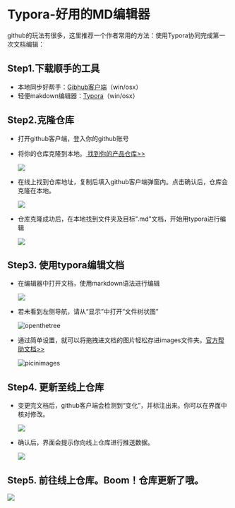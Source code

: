 # Typora-好用的MD编辑器

github的玩法有很多，这里推荐一个作者常用的方法：使用Typora协同完成第一次文档编辑：

## Step1.下载顺手的工具

- 本地同步好帮手：[Gibhub客户端](https://desktop.github.com/)（win/osx）
- 轻便makdown编辑器：[Typora](https://www.typora.io/)（win/osx） 

## Step2.克隆仓库

- 打开github客户端，登入你的github账号

- 将你的仓库克隆到本地。[ 找到你的产品仓库>>](https://github.com/UCloudDocs?tab=repositories)

  ![](images/githubclone_2.png)

- 在线上找到仓库地址，复制后填入github客户端弹窗内。点击确认后，仓库会克隆在本地。

  ![](images/github_clone1.png)

* 仓库克隆成功后，在本地找到文件夹及目标".md"文档，开始用typora进行编辑

  ![](images/localfindfile.png)


## Step3. 使用typora编辑文档

* 在编辑器中打开文档，使用markdown语法进行编辑

  ![](images/editing.png)

* 若未看到左侧导航，请从“显示”中打开“文件树状图”

  ![openthetree](images/openthetree.png)
  
* 通过简单设置，就可以将拖拽进文档的图片轻松存进images文件夹。[官方帮助文档>>](http://support.typora.io/Images/)

  ![picinimages](images/picinimages-2673746.png)



## Step4. 更新至线上仓库

- 变更完文档后，github客户端会检测到“变化”，并标注出来。你可以在界面中核对修改。

  ![](images/githubchange.png)

* 确认后，界面会提示你向线上仓库进行推送数据。

  ![](images/githubpush.png)

## Step5. 前往线上仓库。Boom！仓库更新了哦。

![](images/boom.png)

